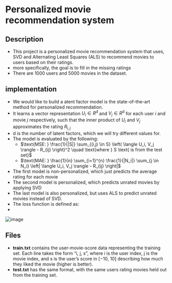 # Personalized movie recommendation system
## Description
- This project is a personalized movie recommendation system that uses, SVD and Alternating Least Squares (ALS) to recommend movies to users based on their ratings.
- more specifically, the goal is to fill in the missing ratings
- There are 1000 users and 5000 movies in the dataset.

## implementation
- We would like to build a atent factor model is the state-of-the-art method for personalized recommendation.
- It learns a vector representation $U_i\in R^d$ and $V_j\in R^d$ for each user $i$ and movie $j$ respectively, such that the inner product of $U_i$ and $V_j$ approximates the rating $R_{i,j}$
- d is the number of latent factors, which we will try different values for.
- The model is evaluated by the following:
  - $\text{MSE: } \frac{1}{|S|} \sum_{(i,j) \in S} \left( \langle U_i, V_j \rangle - R_{ij} \right)^2 \quad \text{where } S \text{ is from the test set}$
  - $\text{MAE: } \frac{1}{n} \sum_{i=1}^{n} \frac{1}{|N_i|} \sum_{j \in N_i} \left| \langle U_i, V_j \rangle - R_{ij} \right|$
- The first model is non-personalized, which just predicts the average rating for each movie
- The second model is personalized, which predicts unrated movies by applying SVD
- The last model is also personalized, but uses ALS to predict unrated movies instead of SVD.
- The loss function is defined as:
-
![image](https://github.com/user-attachments/assets/0161da0d-be83-4f7e-8b97-61d55c945995)


## Files
- **train.txt** contains the user-movie-score data representing the training set.
Each line takes the form “i, j, s”, where i is the user index, j is the movie
index, and s is the user’s score in [−10, 10] describing how much they liked the
movie (higher is better).
- **test.txt** has the same format, with the same users rating movies held out from
the training set.
